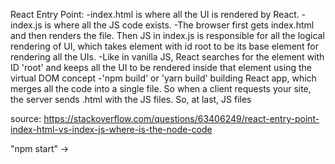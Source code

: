 
React Entry Point:
-index.html is where all the UI is rendered by React.
-index.js is where all the JS code exists.
-The browser first gets index.html and then renders the file. Then JS in index.js is responsible for all the logical rendering of UI, which takes element with id root to be its base element for rendering all the UIs.
-Like in vanilla JS, React searches for the element with ID 'root' and keeps all the UI to be rendered inside that element using the virtual DOM concept
-'npm build' or 'yarn build' building React app, which merges all the code into a single file. So when a client requests your site, the server sends .html with the JS files. So, at last, JS files 

source: https://stackoverflow.com/questions/63406249/react-entry-point-index-html-vs-index-js-where-is-the-node-code

"npm start" -> 
